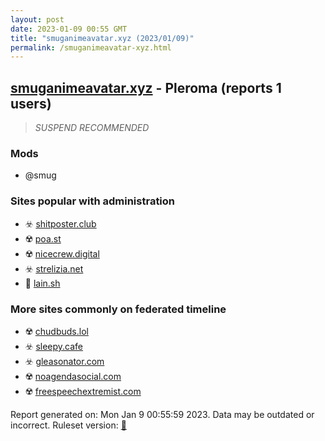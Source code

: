 ```yaml
---
layout: post
date: 2023-01-09 00:55 GMT
title: "smuganimeavatar.xyz (2023/01/09)"
permalink: /smuganimeavatar-xyz.html
---
```



## [smuganimeavatar.xyz](https://smuganimeavatar.xyz) - Pleroma (reports 1 users)

> *SUSPEND RECOMMENDED*

### Mods
 * @smug

### Sites popular with administration

* ☣️ [shitposter.club](/shitposter-club.html)
* ☢️ [poa.st](/poa-st.html)
* ☢️ [nicecrew.digital](/nicecrew-digital.html)
* ☣️ [strelizia.net](/strelizia-net.html)
* 🚫 [lain.sh](/lain-sh.html)

### More sites commonly on federated timeline

* ☢️ [chudbuds.lol](/chudbuds-lol.html)
* ☣️ [sleepy.cafe](/sleepy-cafe.html)
* ☣️ [gleasonator.com](/gleasonator-com.html)
* ☢️ [noagendasocial.com](/noagendasocial-com.html)
* ☢️ [freespeechextremist.com](/freespeechextremist-com.html)

Report generated on: Mon Jan  9 00:55:59 2023. Data may be outdated or incorrect.
Ruleset version: [🏀](/version-basketball)
